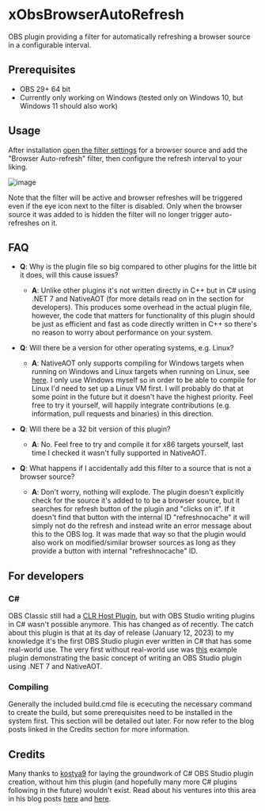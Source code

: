 # xObsBrowserAutoRefresh
OBS plugin providing a filter for automatically refreshing a browser source in a configurable interval.

## Prerequisites
- OBS 29+ 64 bit
- Currently only working on Windows (tested only on Windows 10, but Windows 11 should also work)

## Usage
After installation [open the filter settings](https://obsproject.com/wiki/Filters-Guide) for a browser source and add the "Browser Auto-refresh" filter, then configure the refresh interval to your liking.

![image](https://user-images.githubusercontent.com/528974/218328552-299a2016-5b1d-40e2-8adc-31e9f398caba.png)

Note that the filter will be active and browser refreshes will be triggered even if the eye icon next to the filter is disabled. Only when the browser source it was added to is hidden the filter will no longer trigger auto-refreshes on it.


## FAQ
- **Q**: Why is the plugin file so big compared to other plugins for the little bit it does, will this cause issues?
  - **A**: Unlike other plugins it's not written directly in C++ but in C# using .NET 7 and NativeAOT (for more details read on in the section for developers). This produces some overhead in the actual plugin file, however, the code that matters for functionality of this plugin should be just as efficient and fast as code directly written in C++ so there's no reason to worry about performance on your system.

- **Q**: Will there be a version for other operating systems, e.g. Linux?
  - **A**: NativeAOT only supports compiling for Windows targets when running on Windows and Linux targets when running on Linux, see [here](https://github.com/dotnet/runtime/blob/main/src/coreclr/nativeaot/docs/compiling.md#cross-architecture-compilation). I only use Windows myself so in order to be able to compile for Linux I'd need to set up a Linux VM first. I will probably do that at some point in the future but it doesn't have the highest priority. Feel free to try it yourself, will happily integrate contributions (e.g. information, pull requests and binaries) in this direction.

- **Q**: Will there be a 32 bit version of this plugin?
  - **A**: No. Feel free to try and compile it for x86 targets yourself, last time I checked it wasn't fully supported in NativeAOT.

- **Q**: What happens if I accidentally add this filter to a source that is not a browser source?
  - **A**: Don't worry, nothing will explode. The plugin doesn't explicitly check for the source it's added to to be a browser source, but it searches for refresh button of the plugin and "clicks on it". If it doesn't find that button with the internal ID "refreshnocache" it will simply not do the refresh and instead write an error message about this to the OBS log. It was made that way so that the plugin would also work on modified/similar browser sources as long as they provide a button with internal "refreshnocache" ID.

## For developers
### C#
OBS Classic still had a [CLR Host Plugin](https://obsproject.com/forum/resources/clr-host-plugin.21/), but with OBS Studio writing plugins in C# wasn't possible anymore. This has changed as of recently.
The catch about this plugin is that at its day of release (January 12, 2023) to my knowledge it's the first OBS Studio plugin ever written in C# that has some real-world use. The very first without real-world use was [this](https://github.com/kostya9/DotnetObsPluginWithNativeAOT) example plugin demonstrating the basic concept of writing an OBS Studio plugin using .NET 7 and NativeAOT.

### Compiling
Generally the included build.cmd file is ececuting the necessary command to create the build, but some prerequisites need to be installed in the system first.
This section will be detailed out later. For now refer to the blog posts linked in the Credits section for more information.

## Credits
Many thanks to [kostya9](https://github.com/kostya9) for laying the groundwork of C# OBS Studio plugin creation, without him this plugin (and hopefully many more C# plugins following in the future) wouldn't exist. Read about his ventures into this area in his blog posts [here](https://sharovarskyi.com/blog/posts/dotnet-obs-plugin-with-nativeaot/) and [here](https://sharovarskyi.com/blog/posts/clangsharp-dotnet-interop-bindings/). 
